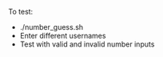 To test:
- ./number_guess.sh
- Enter different usernames
- Test with valid and invalid number inputs

